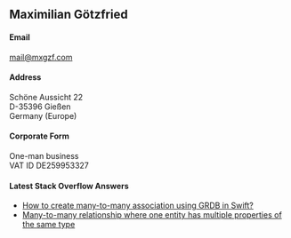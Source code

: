 ## Maximilian Götzfried

#### Email

<a href="mailto:mail@mxgzf.com">mail@mxgzf.com</a>

#### Address

Schöne Aussicht 22<br>
D-35396 Gießen<br>
Germany (Europe)

#### Corporate Form

One-man business<br>
VAT ID DE259953327

#### Latest Stack Overflow Answers

* [How to create many-to-many association using GRDB in Swift?](https://stackoverflow.com/questions/69296355/how-to-create-many-to-many-association-using-grdb-in-swift/69370335#69370335)
* [Many-to-many relationship where one entity has multiple properties of the same type](https://stackoverflow.com/questions/69147947/many-to-many-relationship-where-one-entity-has-multiple-properties-of-the-same-t/69356274#69356274)
